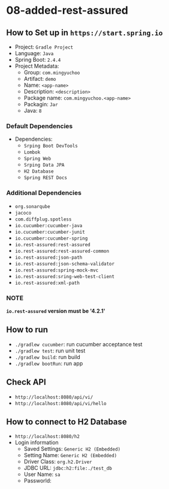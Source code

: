 # 08-added-rest-assured

## How to Set up in `https://start.spring.io`

- Project: `Gradle Project`
- Language: `Java`
- Spring Boot: `2.4.4`
- Project Metadata:
  - Group: `com.mingyuchoo`
  - Artifact: `demo`
  - Name: `<app-name>`
  - Description: `<description>`
  - Package name: `com.mingyuchoo.<app-name>`
  - Packagin: `Jar`
  - Java: `8`

### Default Dependencies

- Dependencies:
  - `Srping Boot DevTools`
  - `Lombok`
  - `Spring Web`
  - `Srping Data JPA`
  - `H2 Database`
  - `Spring REST Docs`

### Additional Dependencies

- `org.sonarqube`
- `jacoco`
- `com.diffplug.spotless`
- `io.cucumber:cucumber-java`
- `io.cucumber:cucumber-junit`
- `io.cucumber:cucumber-spring`
- `io.rest-assured:rest-assured`
- `io.rest-assured:rest-assured-common`
- `io.rest-assured:json-path`
- `io.rest-assured:json-schema-validator`
- `io.rest-assured:spring-mock-mvc`
- `io.rest-assured:sring-web-test-client`
- `io.rest-assured:xml-path`

### NOTE

**`io.rest-assured` version must be '4.2.1'**

## How to run

- `./gradlew cucumber`: run cucumber acceptance test
- `./gradlew test`: run unit test
- `./gradlew build`: run build
- `./gradlew bootRun`: run app

## Check API

- `http://localhost:8080/api/vi/`
- `http://localhost:8080/api/vi/hello`

## How to connect to H2 Database

- `http://localhost:8080/h2`
- Login information
  - Saved Settings: `Generic H2 (Embedded)`
  - Setting Name: `Generic H2 (Embedded)`
  - Driver Class: `org.h2.Driver`
  - JDBC URL: `jdbc:h2:file:./test_db`
  - User Name: `sa`
  - Passworld:
